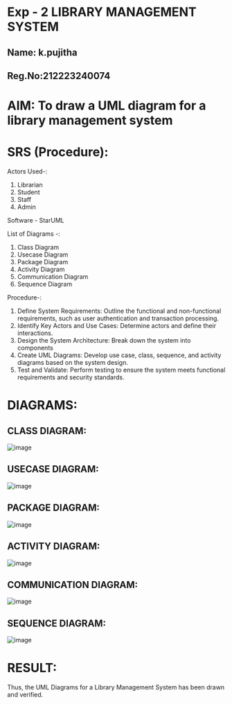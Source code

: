 # Exp - 2 LIBRARY MANAGEMENT SYSTEM

## Name: k.pujitha
## Reg.No:212223240074
# AIM: To draw a UML diagram for a library management system

# SRS (Procedure):
Actors Used-:
1) Librarian
2) Student
3) Staff
4) Admin

Software - StarUML

List of Diagrams -:
1) Class Diagram
2) Usecase Diagram
3) Package Diagram
4) Activity Diagram
5) Communication Diagram
6) Sequence Diagram

Procedure-:
1. Define System Requirements: Outline the functional and non-functional requirements, such as user authentication and transaction processing.
2. Identify Key Actors and Use Cases: Determine actors and define their interactions.
3. Design the System Architecture: Break down the system into components
4. Create UML Diagrams: Develop use case, class, sequence, and activity diagrams based on the system design.
5. Test and Validate: Perform testing to ensure the system meets functional requirements and security standards.


# DIAGRAMS:
## CLASS DIAGRAM:

![image](https://github.com/user-attachments/assets/bc593a9c-551b-43b3-8413-f31dd9401840)



## USECASE DIAGRAM:

![image](https://github.com/user-attachments/assets/4b4ca088-923a-4eaa-8371-fd736dd3b309)


## PACKAGE DIAGRAM:

![image](https://github.com/user-attachments/assets/28d3ae30-acc5-41fe-9bfd-99b038dc98e8)



## ACTIVITY DIAGRAM:

![image](https://github.com/user-attachments/assets/7cbc14c1-122c-4642-82a8-97ecf11827b4)


## COMMUNICATION DIAGRAM:

![image](https://github.com/user-attachments/assets/77e0c431-b51b-49c0-851a-885c5d91a993)


## SEQUENCE DIAGRAM:

![image](https://github.com/user-attachments/assets/3af3fdae-ece3-44a1-9417-ecefec43e0e1)

# RESULT:
Thus, the UML Diagrams for a Library Management System has been drawn and verified.
